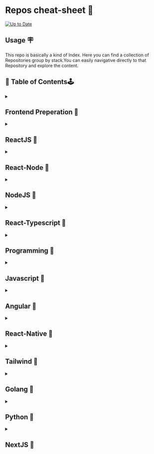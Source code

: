 #   Repos cheat-sheet :beginner:
[![Up to Date](https://github.com/ikatyang/emoji-cheat-sheet/workflows/Up%20to%20Date/badge.svg)](https://github.com/ikatyang/emoji-cheat-sheet/actions?query=workflow%3A%22Up+to+Date%22)

## Usage :placard:
This repo is basically a kind of Index. Here you can find a collection of Repositories group by stack.You can easily navigative directly to that Repository and explore the content.


## :green_book: Table of Contents:joystick:



<details>
<summary>
  
  ## Frontend Preperation :pushpin:
  
  </summary open>
  
   |  Sr.no       | Repository|Description|Type  
| -------------|--------------|--------------|--------------|   
|1. |[Machine-coding-Questions](https://github.com/vyash5075/Machine-coding-Questions) |  | |
|2. | Chatbot-websocket      |  | |  
|3. |  Zoom-Clone      |    |   |
|4. |Instagram-REACTAPP_PWA        |    |   |
|5. |Proshop-mern-stack        |    |   |
|6. |React-Node-GraphQL        |    |   |
|7. | Webchat-Application-socket.io       |    |   |
|8. | BurgerPrism-ReactApp        |    |   |
|9. |        |    |   |
|10. |        |    |   |
|11. |        |    |   |
|12. |        |    |   |
</details>
  <!-----------------------------------------------------------------------------------------------------------------------------------------------------------------------------   -->

<details>
<summary>

  
  ## ReactJS :pushpin:
  
  </summary open>
  
 |  Sr.no       | Repository|Description|Type  
| -------------|--------------|--------------|--------------|   
|1. |[Reactfolio](https://github.com/vyash5075/Reactfolio) |  | |
|2. |Redux-Toolkit-thunk      |  | |  
|3. |redux-toolkit-CRUD        |    |   |
|4. |Zoom-Clone-Webrtc         |    |   |
|5. |Webrtc-Vanillajs        |    |   |
|6. |React-Custom-Hooks       |    |   |
|7. |React-Query_App         |    |   |
|8. |React-Query        |    |   |
|9. |redux-saga       |    |   |
|10. |Food-Search-Engine-React-WebApp         |    |   |
|11. |React-Fundamentals         |    |   |
|12. |Covid-Statistics-ReactApp         |    |   |
|13. |GithubFinder-React-App        |    |   |
|14. |React-Animation-Framer-Motion          |    |   |
|15. |React-Redux           |    |   |
|16. | WeatherForcast-ReactWebApp          |    |   |
|17. |InDecisionApp-Reactjs     |    |   |
|18. | WeatherForcast-ReactWebApp          |    |   |
|19:|quiz-app| | | |
|20:|react-component-npm-package| | | |
|21:|String-trunc-npm-package| | | |
|22.|React-storybook | | | 
|23.|React-Charts| |  |
|24.|Redux-Toolkit-thunk| | |
|25.|redux-toolkit-CRUD| | |
|26.|microfront-root-app  | | |
|27.| | | |
|28.| | | |
 
</details>

<!-----------------------------------------------------------------------------------------------------------------------------------------------------------------------------   -->
<details>
<summary>
  
  ## React-Node :pushpin:
  
  </summary open>
  
   |  Sr.no       | Repository|Description|Type  
| -------------|--------------|--------------|--------------|   
|1. |EasyEvent-React-Node-Graphql |  | |
|2. | Chatbot-websocket      |  | |  
|3. |  Zoom-Clone      |    |   |
|4. |Instagram-REACTAPP_PWA        |    |   |
|5. |Proshop-mern-stack        |    |   |
|6. |React-Node-GraphQL        |    |   |
|7. | Webchat-Application-socket.io       |    |   |
|8. | BurgerPrism-ReactApp        |    |   |
|9. |        |    |   |
|10. |        |    |   |
|11. |        |    |   |
|12. |        |    |   |
</details>

<!-----------------------------------------------------------------------------------------------------------------------------------------------------------------------------   -->
<details>
<summary>
  
  ## NodeJS :pushpin:
  
  </summary open>
  
   |  Sr.no       | Repository|Description|Type  
| -------------|--------------|--------------|--------------|   
|1. |Employee-Management-System |  | |
|2. |Node-SwaggerApi      |  | |  
|3. | Node-Express-Redis       |    |   |
|4. |  base64-Image-Uploading-nodejs      |    |   |
|5. |Node-Sequelize-ORM-RestAPI        |    |   |
|6. |Nodejs-RestApi-testing-chai-Mocha         |    |   |
|7. |Hut-Hilltop        |    |   |
|8. |RestApi-Express-Firebase        |    |   |
|9. |Restapi-ExpressJs-JWT-Authentication        |    |   |
|10. | Password_Management-Node.JS-Express-App       |    |   |
|11. |Node-JS-fundamentals         |    |   |
|12. |node-sequelize        |    |   |
|13.|Terra-Digital-Backend | | |
 |14.|NodeJS-CRUD| | | 
  |15.|Firebase-cloud-image-uploading | | |
</details>

<!-----------------------------------------------------------------------------------------------------------------------------------------------------------------------------   -->
<details>
<summary>
  
  ## React-Typescript :pushpin:
  
  </summary open>
  
   |  Sr.no       | Repository|Description|Type  
| -------------|--------------|--------------|--------------|   
|1. |Shoppingcart-react-Typescript  |  | |
|2. | JBook-Compiler      |  | |  
|3. |Node-Typescript         |    |   |
|4. | React-Typescript       |    |   |
|5. |        |    |   |
|6. |        |    |   |
|7. |        |    |   |
|8. |        |    |   |
|9. |        |    |   |
|10. |        |    |   |
|11. |        |    |   |
|12. |        |    |   |
</details>

<!-----------------------------------------------------------------------------------------------------------------------------------------------------------------------------   -->
<details>
<summary>
  
  ## Programming :pushpin:
  
  </summary open>
  
   |  Sr.no       | Repository|Description|Type  
| -------------|--------------|--------------|--------------|   
|1. |Core-Java-Programming-Practices |  | |
|2. |Leetcode-problems      |  | |  
|3. | Java-Programming       |    |   |
|4. |Java-Programs        |    |   |
|5. | Data-Structure-Algorithms       |    |   |
|6. |  Competitive      |    |   |
|7. | searching-sorting        |    |   |
|8. |Data_Structures        |    |   |
|9. |JAVA-DS-Assignments        |    |   |
|10. | Star-Number-Patterns        |    |   |
|11. |        |    |   |
|12. |        |    |   |
</details>

<!-----------------------------------------------------------------------------------------------------------------------------------------------------------------------------   -->
<details>
<summary>
  
  ## Javascript :pushpin:
  
  </summary open>
  
   |  Sr.no       | Repository|Description|Type  
| -------------|--------------|--------------|--------------|   
|1. |TypeAhead-AutoSuggestion  |  | |
|2. | Webrtc-Vanillajs     |  | |  
|3. | Portfolio-V2       |    |   |
|4. | To-Do-App       |    |   |
|5. | Responsive-design       |    |   |
|6. | Microsoft-ExcelClone        |    |   |
|7. |covid-fighter-game        |    |   |
|8. | portfolio        |    |   |
|9. | Alarmy       |    |   |
|10. |  Meme-Generator       |    |   |
|11. |Calculator         |    |   |
|12. |Snake-Xenzia-App        |    |   |
|13. |AJAX-API-Integration       |    |   |
|14. |Notepad     |    |   |
|15. |Analog-Clock       |    |   |
|16. |Currency-Convertor      |    |   |
|17. |StopWatch        |    |   |
|18. |Drum-Sticks         |    |   |
|19. |CountDown-Timer         |    |   |
|20. |Digital-Clock         |    |   |
|21. |Hauzecook         |    |   |
|22.|memory-card-game| | | 
|23.|Machine-coding-Questions | | | 
|24.|Book-My-Show-Seat-Booking-LLD| | |

</details>

<!-----------------------------------------------------------------------------------------------------------------------------------------------------------------------------   -->
<details>
<summary>
  
  ## Angular :pushpin:
  
  </summary open>
  
|  Sr.no       | Repository|Description|Type  
| -------------|--------------|--------------|--------------|   
|1. |Todo-app |  | |
|2. | ArticleDirectory-krafty-     |  | |  
|3. |  COVID-19-Tracker-DashBoard-Angular9-       |    |   |
|4. |E-SHOP-Angular9-ecommerce         | backend -> E-shop-RestApi-Nodejs   |   |
|5. | Invoice-App       |    |   |
|6. | The-Spruce-Eats        |    |   |
|7. |Article-Directory         |    |   |
|8. |        |    |   |
|9. |        |    |   |
|10. |        |    |   |
|11. |        |    |   |
|12. |        |    |   |
</details>

<!-----------------------------------------------------------------------------------------------------------------------------------------------------------------------------   -->
<details>
<summary>
  
  ## React-Native :pushpin:
  
  </summary open>
  
   |  Sr.no       | Repository|Description|Type  
| -------------|--------------|--------------|--------------|   
|1. |weatherApp-ReactNative  |  | |
|2. |quiz-app-react-native     |  | |  
|3. |React-Native-Ecommerce-EasyBuy-       |    |   |
|4. |react-native        |    |   |
|5. |MovieAPP        |    |   |
|6. |SocialOse-React-Native        |    |   |
|7. |React-Native-Quiz-App        |    |   |
|8. |DoctorApp        |    |   |
|9. | React-Native-Push-notifications       |    |   |
|10.|weatherApp-ReactNative        |    |   |
|11.|StopWatch-ReactNative        |    |   |
|12.|React-Natve-Calculator        |    |   |
|13.|React-Native-Ecommerce-EasyBuy |  | |
|14.|React-Native-Ecommerce-EasyBuy-frontend   |backend: React-Native-Ecommerce-EasyBuy-backend  | |
|15.|  |  | |
</details>

<!-----------------------------------------------------------------------------------------------------------------------------------------------------------------------------   -->
<details>
<summary>
  
  ## Tailwind :pushpin:
  
  </summary open>
  
   |  Sr.no       | Repository|Description|Type  
| -------------|--------------|--------------|--------------|   
|1. |tailwindcss  |  | |
|2. |      |  | |  

</details>

<!-----------------------------------------------------------------------------------------------------------------------------------------------------------------------------   -->
<details>
<summary>
  
  ## Golang :pushpin:
  
  </summary open>
  
   |  Sr.no       | Repository|Description|Type  
| -------------|--------------|--------------|--------------|   
|1. |Room-BookingApp |  | |
|2. | Restaurant-Backend-Golang     |  | |  
|3. | Golang        |    |   |
|4. | Banking-server       |    |   |
|5. | Banking-Auth-Microservice       |    |   |
|6. | Go-Mongo-RestApi-Gin-Gonic-       |    |   |
|7. | Go-Gin-Microservice-RestApi        |    |   |
|8. |Go-Gin-Gorm        |    |   |
|9. |Go-mux-GORM         |    |   |
|10. |GO-mysql-Gin-RestApi         |    |   |
|11. |Go-mux-mysql-Restapi         |    |   |
|12. |Go-Mongo-Mux         |    |   |
|13. |Go-Mongo-RestApi-Gin-Gonic-Jwt       |    |   |
|14. |Go-basic-server         |    |   |
|15. |Go-Learning         |    |   |
|16. |         |    |   |
</details>

<!-----------------------------------------------------------------------------------------------------------------------------------------------------------------------------   -->
<details>
<summary>
  
  ## Python :pushpin:
  
  </summary open>
  
   |  Sr.no       | Repository|Description|Type  
| -------------|--------------|--------------|--------------|   
|1. |py-prgms  |  | |
|2. | FaceDetection     |  | |  

</details>
<!-----------------------------------------------------------------------------------------------------------------------------------------------------------------------------   -->
<details>
<summary>
  
  ## NextJS :pushpin:
  
  </summary open>
  
|  Sr.no       | Repository|Description|Type  
| -------------|--------------|--------------|--------------|   
|1. |Mystore-NextJS  |  | |
|2. |takeofholiday-next       |  | |  

</details>
